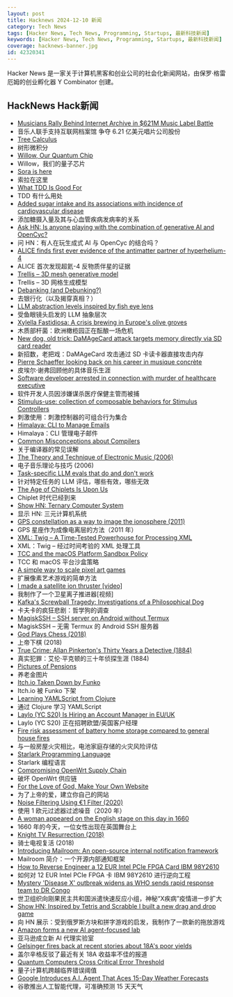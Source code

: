 ```yaml
---
layout: post
title: Hacknews 2024-12-10 新闻
category: Tech News
tags: [Hacker News, Tech News, Programming, Startups, 最新科技新闻]
keywords: [Hacker News, Tech News, Programming, Startups, 最新科技新闻]
coverage: hacknews-banner.jpg
id: 42320341
---
```


Hacker News 是一家关于计算机黑客和创业公司的社会化新闻网站，由保罗·格雷厄姆的创业孵化器 Y Combinator 创建。

## HackNews Hack新闻

- [Musicians Rally Behind Internet Archive in $621M Music Label Battle](https://www.savethearchive.com/)
- 音乐人联手支持互联网档案馆 争夺 6.21 亿美元唱片公司股份
- [Tree Calculus](https://treecalcul.us/)
- 树形微积分
- [Willow, Our Quantum Chip](https://blog.google/technology/research/google-willow-quantum-chip/)
- Willow，我们的量子芯片
- [Sora is here](https://openai.com/index/sora-is-here/)
- 索拉在这里
- [What TDD Is Good For](https://theaxolot.wordpress.com/2024/12/08/what-tdd-is-actually-good-for/)
- TDD 有什么用处
- [Added sugar intake and its associations with incidence of cardiovascular disease](https://www.frontiersin.org/journals/public-health/articles/10.3389/fpubh.2024.1452085/full)
- 添加糖摄入量及其与心血管疾病发病率的关系
- [Ask HN: Is anyone playing with the combination of generative AI and OpenCyc?](https://2ro.co/post/769440256241123328/study-opencyc)
- 问 HN：有人在玩生成式 AI 与 OpenCyc 的结合吗？
- [ALICE finds first ever evidence of the antimatter partner of hyperhelium-4](https://home.cern/news/news/physics/alice-finds-first-ever-evidence-antimatter-partner-hyperhelium-4)
- ALICE 首次发现超氦-4 反物质伴星的证据
- [Trellis – 3D mesh generative model](https://trellis3d.github.io/)
- Trellis – 3D 网格生成模型
- [Debanking (and Debunking?)](https://www.bitsaboutmoney.com/archive/debanking-and-debunking/)
- 去银行化（以及揭穿真相？）
- [LLM abstraction levels inspired by fish eye lens](https://wattenberger.com/thoughts/fish-eye)
- 受鱼眼镜头启发的 LLM 抽象层次
- [Xylella Fastidiosa: A crisis brewing in Europe's olive groves](https://www.everymansci.com/society/xylella-fastidiosa-and-olive-oil-a-billion-euro-crisis-brewing-in-europes-olive-groves/)
- 木质部杆菌：欧洲橄榄园正在酝酿一场危机
- [New dog, old trick: DaMAgeCard attack targets memory directly via SD card reader](https://swarm.ptsecurity.com/new-dog-old-tricks-damagecard-attack-targets-memory-directly-thru-sd-card-reader/)
- 新招数，老把戏：DaMAgeCard 攻击通过 SD 卡读卡器直接攻击内存
- [Pierre Schaeffer looking back on his career in musique concrète](https://paul.mycpanel.princeton.edu/music242/shaefferinterview.html)
- 皮埃尔·谢弗回顾他的具体音乐生涯
- [Software developer arrested in connection with murder of healthcare executive](https://www.bbc.com/news/articles/cp9nxee2r0do)
- 软件开发人员因涉嫌谋杀医疗保健主管而被捕
- [Stimulus-use: collection of composable behaviors for Stimulus Controllers](https://github.com/stimulus-use/stimulus-use)
- 刺激使用：刺激控制器的可组合行为集合
- [Himalaya: CLI to Manage Emails](https://github.com/pimalaya/himalaya)
- Himalaya：CLI 管理电子邮件
- [Common Misconceptions about Compilers](https://sbaziotis.com/compilers/common-misconceptions-about-compilers.html)
- 关于编译器的常见误解
- [The Theory and Technique of Electronic Music (2006)](https://msp.ucsd.edu/techniques.htm)
- 电子音乐理论与技巧 (2006)
- [Task-specific LLM evals that do and don't work](https://eugeneyan.com/writing/evals/)
- 针对特定任务的 LLM 评估，哪些有效，哪些无效
- [The Age of Chiplets Is Upon Us](https://www.eetimes.com/the-age-of-chiplets-is-upon-us/)
- Chiplet 时代已经到来
- [Show HN: Ternary Computer System](https://www.ternary-computing.com/history/CPU-History.html)
- 显示 HN: 三元计算机系统
- [GPS constellation as a way to image the ionosphere (2011)](http://wondering-star.blogspot.com/2011/04/gps-constellation-as-way-to-image.html)
- GPS 星座作为成像电离层的方法（2011 年）
- [XML: Twig – A Time-Tested Powerhouse for Processing XML](https://perladvent.org/2024/2024-12-09.html)
- XML：Twig – 经过时间考验的 XML 处理工具
- [TCC and the macOS Platform Sandbox Policy](https://bdash.net.nz/posts/tcc-and-the-platform-sandbox-policy/)
- TCC 和 macOS 平台沙盒策略
- [A simple way to scale pixel art games](https://30fps.net/pages/pixelart-scaling/)
- 扩展像素艺术游戏的简单方法
- [I made a satellite ion thruster [video]](https://www.youtube.com/watch?v=dfYSBlV90NQ)
- 我制作了一个卫星离子推进器[视频]
- [Kafka's Screwball Tragedy: Investigations of a Philosophical Dog](https://thereader.mitpress.mit.edu/kafkas-screwball-tragedy-investigations-of-a-philosophical-dog/)
- 卡夫卡的疯狂悲剧：哲学狗的调查
- [MagiskSSH – SSH server on Android without Termux](https://gitlab.com/d4rcm4rc/MagiskSSH)
- MagiskSSH – 无需 Termux 的 Android SSH 服务器
- [God Plays Chess (2018)](https://en.chessbase.com/post/how-god-plays-chess)
- 上帝下棋 (2018)
- [True Crime: Allan Pinkerton's Thirty Years a Detective (1884)](https://publicdomainreview.org/collection/pinkerton-thirty-years-a-detective/)
- 真实犯罪：艾伦·平克顿的三十年侦探生涯 (1884)
- [Pictures of Pensions](https://calcwithdec.dev/posts/pictures-pensions/)
- 养老金图片
- [Itch.io Taken Down by Funko](https://bsky.app/profile/itch.io/post/3lcu6h465bs2n)
- Itch.io 被 Funko 下架
- [Learning YAMLScript from Clojure](https://yamlscript.org/doc/clj-to-ys/)
- 通过 Clojure 学习 YAMLScript
- [Laylo (YC S20) Is Hiring an Account Manager in EU/UK](https://www.ycombinator.com/companies/laylo/jobs/AzoXzbT-uk-eu-account-manager)
- Laylo (YC S20) 正在招聘欧盟/英国客户经理
- [Fire risk assessment of battery home storage compared to general house fires](https://papers.ssrn.com/sol3/papers.cfm?abstract_id=4995517)
- 与一般房屋火灾相比，电池家庭存储的火灾风险评估
- [Starlark Programming Language](https://starlark-lang.org/)
- Starlark 编程语言
- [Compromising OpenWrt Supply Chain](https://flatt.tech/research/posts/compromising-openwrt-supply-chain-sha256-collision/)
- 破坏 OpenWrt 供应链
- [For the Love of God, Make Your Own Website](https://aftermath.site/website-musk-twitter-facebook-internet)
- 为了上帝的爱，建立你自己的网站
- [Noise Filtering Using €1 Filter (2020)](https://jaantollander.com/post/noise-filtering-using-one-euro-filter/)
- 使用 1 欧元过滤器过滤噪音（2020 年）
- [A woman appeared on the English stage on this day in 1660](https://www.smithsonianmag.com/smart-news/a-woman-appeared-on-the-english-stage-for-the-first-time-on-this-day-in-1660-transforming-the-world-of-theater-forever-180985557/)
- 1660 年的今天，一位女性出现在英国舞台上
- [Knight TV Resurrection (2018)](http://pdp-6.net/knight-tv/knight-tv.html)
- 骑士电视复活 (2018)
- [Introducing Mailroom: An open-source internal notification framework](https://chairnerd.seatgeek.com/mailroom-notification-framework/)
- Mailroom 简介：一个开源内部通知框架
- [How to Reverse Engineer a 12 EUR Intel PCIe FPGA Card IBM 98Y2610](https://www.circuitvalley.com/2024/12/how-to-reverse-engineering-12-eur-intel-fpga-board.html)
- 如何对 12 EUR Intel PCIe FPGA 卡 IBM 98Y2610 进行逆向工程
- [Mystery 'Disease X' outbreak widens as WHO sends rapid response team to DR Congo](https://www.scmp.com/news/world/africa/article/3289955/mystery-disease-x-outbreak-widens-who-sends-rapid-response-team-dr-congo)
- 世卫组织向刚果民主共和国派遣快速反应小组，神秘“X疾病”疫情进一步扩大
- [Show HN: Inspired by Tetris and Scrabble I built a new drag and drop game](https://playfragment.com/)
- 向 HN 展示：受到俄罗斯方块和拼字游戏的启发，我制作了一款新的拖放游戏
- [Amazon forms a new AI agent-focused lab](https://techcrunch.com/2024/12/09/amazon-forms-a-new-ai-agent-focused-lab-led-by-adept-co-founder/)
- 亚马逊成立新 AI 代理实验室
- [Gelsinger fires back at recent stories about 18A's poor yields](https://www.tomshardware.com/tech-industry/semiconductors/gelsinger-fires-back-at-recent-stories-about-18as-poor-yields-schools-social-media-commenters-on-defect-densities-and-yields)
- 盖尔辛格反驳了最近有关 18A 收益率不佳的报道
- [Quantum Computers Cross Critical Error Threshold](https://www.quantamagazine.org/quantum-computers-cross-critical-error-threshold-20241209/)
- 量子计算机跨越临界错误阈值
- [Google Introduces A.I. Agent That Aces 15-Day Weather Forecasts](https://www.nytimes.com/2024/12/04/science/google-ai-weather-forecast.html)
- 谷歌推出人工智能代理，可准确预测 15 天天气

